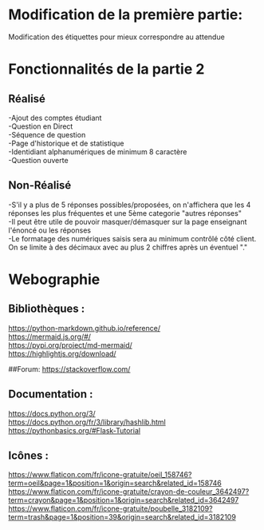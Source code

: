 # Modification de la première partie:
Modification des étiquettes pour mieux correspondre au attendue


# Fonctionnalités de la partie 2
## Réalisé
-Ajout des comptes étudiant<br/>
-Question en Direct<br/>
-Séquence de question<br/>
-Page d'historique et de statistique<br/>
-Identidiant alphanumériques de minimum 8 caractère<br/>
-Question ouverte<br/>
## Non-Réalisé
-S'il y a plus de 5 réponses possibles/proposées, on n'affichera que les 4 réponses les plus fréquentes et une 5ème categorie "autres réponses"<br/>
-Il peut être utile de pouvoir masquer/démasquer sur la page enseignant l'énoncé ou les réponses<br/>
-Le formatage des numériques saisis sera au minimum contrôlé côté client. On se limite à des décimaux avec au plus 2 chiffres après un éventuel "."<br/>

# Webographie

## Bibliothèques :
https://python-markdown.github.io/reference/<br/>
https://mermaid.js.org/#/<br/>
https://pypi.org/project/md-mermaid/<br/>
https://highlightjs.org/download/<br/>

##Forum:
https://stackoverflow.com/<br/>

## Documentation :
https://docs.python.org/3/<br/>
https://docs.python.org/fr/3/library/hashlib.html<br/>
https://pythonbasics.org/#Flask-Tutorial<br/>

## Icônes :
https://www.flaticon.com/fr/icone-gratuite/oeil_158746?term=oeil&page=1&position=1&origin=search&related_id=158746
https://www.flaticon.com/fr/icone-gratuite/crayon-de-couleur_3642497?term=crayon&page=1&position=1&origin=search&related_id=3642497
https://www.flaticon.com/fr/icone-gratuite/poubelle_3182109?term=trash&page=1&position=39&origin=search&related_id=3182109
